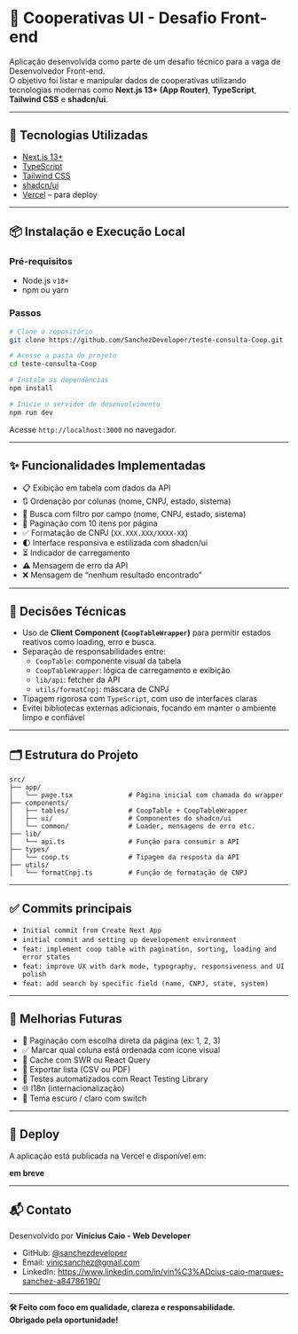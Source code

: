 
# 🧩 Cooperativas UI - Desafio Front-end

Aplicação desenvolvida como parte de um desafio técnico para a vaga de Desenvolvedor Front-end.  
O objetivo foi listar e manipular dados de cooperativas utilizando tecnologias modernas como **Next.js 13+ (App Router)**, **TypeScript**, **Tailwind CSS** e **shadcn/ui**.

---

## 🚀 Tecnologias Utilizadas

- [Next.js 13+](https://nextjs.org/)
- [TypeScript](https://www.typescriptlang.org/)
- [Tailwind CSS](https://tailwindcss.com/)
- [shadcn/ui](https://ui.shadcn.com/)
- [Vercel](https://vercel.com/) – para deploy

---

## 📦 Instalação e Execução Local

### Pré-requisitos
- Node.js `v18+`
- npm ou yarn

### Passos

```bash
# Clone o repositório
git clone https://github.com/SanchezDeveloper/teste-consulta-Coop.git

# Acesse a pasta do projeto
cd teste-consulta-Coop

# Instale as dependências
npm install

# Inicie o servidor de desenvolvimento
npm run dev
```

Acesse `http://localhost:3000` no navegador.

---

## ✨ Funcionalidades Implementadas

- 📋 Exibição em tabela com dados da API
- 🔃 Ordenação por colunas (nome, CNPJ, estado, sistema)
- 🔎 Busca com filtro por campo (nome, CNPJ, estado, sistema)
- 🧭 Paginação com 10 itens por página
- ✅ Formatação de CNPJ (`XX.XXX.XXX/XXXX-XX`)
- 🌓 Interface responsiva e estilizada com shadcn/ui
- ⏳ Indicador de carregamento
- ⚠️ Mensagem de erro da API
- ❌ Mensagem de “nenhum resultado encontrado”

---

## 🧠 Decisões Técnicas

- Uso de **Client Component (`CoopTableWrapper`)** para permitir estados reativos como loading, erro e busca.
- Separação de responsabilidades entre:
  - `CoopTable`: componente visual da tabela
  - `CoopTableWrapper`: lógica de carregamento e exibição
  - `lib/api`: fetcher da API
  - `utils/formatCnpj`: máscara de CNPJ
- Tipagem rigorosa com `TypeScript`, com uso de interfaces claras
- Evitei bibliotecas externas adicionais, focando em manter o ambiente limpo e confiável

---

## 🗂️ Estrutura do Projeto

```
src/
├── app/
│   └── page.tsx              # Página inicial com chamada do wrapper
├── components/
│   ├── tables/               # CoopTable + CoopTableWrapper
│   ├── ui/                   # Componentes do shadcn/ui
│   └── common/               # Loader, mensagens de erro etc.
├── lib/
│   └── api.ts                # Função para consumir a API
├── types/
│   └── coop.ts               # Tipagem da resposta da API
├── utils/
│   └── formatCnpj.ts         # Função de formatação de CNPJ
```

---

## ✅ Commits principais

- `Initial commit from Create Next App`
- `initial commit and setting up developement environment`
- `feat: implement coop table with pagination, sorting, loading and error states`
- `feat: improve UX with dark mode, typography, responsiveness and UI polish`
- `feat: add search by specific field (name, CNPJ, state, system)`

---

## 🚧 Melhorias Futuras

- 🔢 Paginação com escolha direta da página (ex: 1, 2, 3)
- ✅ Marcar qual coluna está ordenada com ícone visual
- 💾 Cache com SWR ou React Query
- 📄 Exportar lista (CSV ou PDF)
- 🧪 Testes automatizados com React Testing Library
- 🌐 I18n (internacionalização)
- 🎨 Tema escuro / claro com switch

---

## 🔗 Deploy

A aplicação está publicada na Vercel e disponível em:

**em breve**

---

## 📬 Contato

Desenvolvido por **Vinícius Caio - Web Developer**  
- GitHub: [@sanchezdeveloper](https://github.com/sanchezdeveloper)  
- Email: vinicsanchez@gmail.com  
- LinkedIn: https://www.linkedin.com/in/vin%C3%ADcius-caio-marques-sanchez-a84786190/

---

**🛠️ Feito com foco em qualidade, clareza e responsabilidade.**  
**Obrigado pela oportunidade!**

